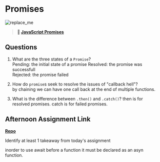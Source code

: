 # Promises

![replace_me](https://codeworks.blob.core.windows.net/public/assets/img/illustrations/placeholder.svg)

> **📖 [JavaScript Promises](https://codeworksacademy.com/fs-student-guide/resources/wk4/02-Promises)**

## Questions

1. What are the three states of a `Promise`?  
Pending: the initial state of a promise
Resolved: the promise was successfull  
Rejected: the promise failed  

2. How do `promise`s seek to resolve the issues of "callback hell"?  
by chaining we can have one call back at the end of multiple functions.

3. What is the difference between `.then()` and `.catch()`?
then is for resolved promises. catch is for failed promises.  

## Afternoon Assignment Link

**[Repo](https://github.com/Ryfitz11/late-fall21-gregslist-async.git)**

Identify at least 1 takeaway from today's assignment  

inorder to use await before a function it must be declared as an asyn function.
